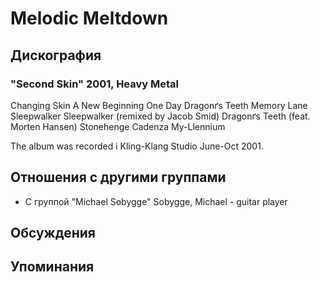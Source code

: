 # Melodic Meltdown



## Дискография

### "Second Skin" 2001, Heavy Metal

Changing Skin 
A New Beginning 
One Day 
Dragonґs Teeth 
Memory Lane 
Sleepwalker 
Sleepwalker (remixed by Jacob Smid) 
Dragonґs Teeth (feat. Morten Hansen) 
Stonehenge 
Cadenza 
My-Llennium 



The album was recorded i Kling-Klang Studio June-Oct 2001.



## Отношения с другими группами

* C группой "Michael Sobygge" Sobygge, Michael - guitar player

## Обсуждения


## Упоминания

